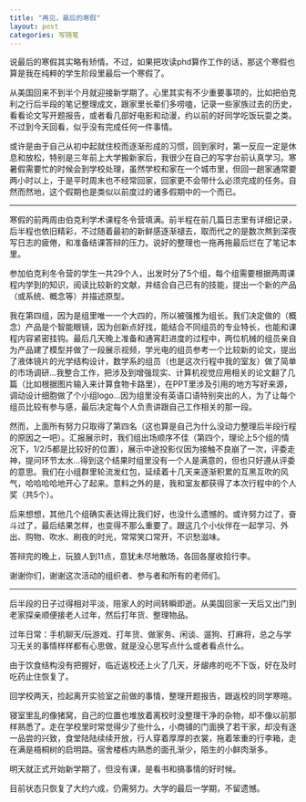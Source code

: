 ```yaml
---
title: "再见，最后的寒假"
layout: post
categories: 写随笔
---
```


说最后的寒假其实略有矫情。不过，如果把攻读phd算作工作的话，那这个寒假也算是我在纯粹的学生阶段里最后一个寒假了。

<!--more-->

从美国回来不到半个月就迎接新学期了。心里其实有不少重要事项的，比如把伯克利之行后半段的笔记整理成文，跟家里长辈们多唠嗑，记录一些家族过去的历史，看看论文写开题报告，或者看几部好电影和动漫，约以前的好同学吃饭玩耍之类。不过到今天回看，似乎没有完成任何一件事情。

或许是由于自己从初中起就住校而逐渐形成的习惯，回到家时，第一反应一定是休息和放松，特别是三年前上大学搬新家后，我很少在自己的写字台前认真学习。寒暑假需要忙的时候会到学校处理，虽然学校和家在一个城市里，但回一趟家通常要两小时以上，于是平时周末也不经常回家，回家更不会带什么必须完成的任务。自然而然地，这个假期也是类似以前度过的诸多假期中的一个而已。

---

寒假的前两周由伯克利学术课程冬令营填满。前半程在前几篇日志里有详细记录，后半程也依旧精彩，不过随着最初的新鲜感逐渐褪去，取而代之的是数次熬到深夜写日志的疲倦，和准备结课答辩的压力。说好的整理也一拖再拖最后烂在了笔记本里。

参加伯克利冬令营的学生一共29个人，出发时分了5个组，每个组需要根据两周课程内学到的知识，阅读比较新的文献，并结合自己已有的技能，提出一个新的产品（或系统、概念等）并描述原型。

我在第四组，因为是组里唯一一个大四的，所以被强推为组长。我们决定做的（概念）产品是个智能眼镜，因为创新点好找，能结合不同组员的专业特长，也能和课程内容紧密挂钩。最后几天晚上准备和通宵赶进度的过程中，两位机械的组员亲自为产品建了模型并做了一段展示视频，学光电的组员参考一个比较新的论文，提出了液体镜片的光学结构设计，数学系的组员（也是这次行程中我的室友）做了简单的市场调研...我整合工作，把涉及到增强现实、计算机视觉应用相关的论文翻了几篇（比如根据图片输入来计算食物卡路里），在PPT里涉及引用的地方写好来源，调动设计细胞做了个小组logo…因为组里没有英语口语特别突出的人，为了让每个组员比较有参与感，最后决定每个人负责讲跟自己工作相关的那一段。

然而，上面所有努力只取得了第四名（这也算是自己为什么没动力整理后半段行程的原因之一吧）。汇报展示时，我们组出场顺序不佳（第四个，理论上5个组的情况下，1/2/5都是比较好的位置），展示中途投影仪因为接触不良崩了一次，评委走神，提问环节太水…得到这个结果时组里没有一个人是满意的，但也只好遵从评委的意思。我们在小组群里轮流发红包，延续着十几天来逐渐积累的互黑互吹的风气，哈哈哈哈地开心了起来。意料之外的是，我和室友都获得了本次行程中的个人奖（共5个）。

后来想想，其他几个组确实表达得比我们好，也没什么遗憾的。或许努力过了，奋斗过了，最后结果怎样，也变得不那么重要了。跟这几个小伙伴在一起学习、外出、购物、吹水、刷夜的时光，常常笑口常开，不识愁滋味。

答辩完的晚上，玩狼人到11点，意犹未尽地散场，各回各屋收拾行李。

谢谢你们，谢谢这次活动的组织者、参与者和所有的老师们。

---

后半段的日子过得相对平淡，陪家人的时间转瞬即逝。从美国回家一天后又出门到老家探亲顺便接老人过年，然后打年货、整理物品。

过年日常：手机聊天/玩游戏、打年货、做家务、闲谈、遛狗、打麻将，总之与学习无关的事情样样都有心思做，就是没心思写点什么或者看点什么。

由于饮食结构没有把握好，临近返校还上火了几天，牙龈疼的吃不下饭，好在及时吃药止住恢复了。

回学校两天，捡起离开实验室之前做的事情，整理开题报告，跟返校的同学寒暄。

寝室里乱的像猪窝，自己的位置也堆放着离校时没整理干净的杂物，却不像以前那样熟悉了。走在学校里时常觉得少了些什么，小商铺的门面换了若干家，却没有逐一品尝的兴致，食堂陆陆续续开放，行人穿着厚厚的衣裳，拖着笨重的行李箱，走在满是梧桐树的启明路。宿舍楼栋内熟悉的面孔渐少，陌生的小鲜肉渐多。

明天就正式开始新学期了，但没有课，是看书和搞事情的好时候。

目前状态只恢复了大约六成，仍需努力。大学的最后一学期，不留遗憾。